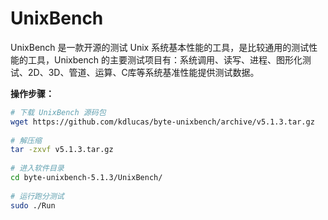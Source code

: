 # UnixBench

UnixBench 是一款开源的测试 Unix 系统基本性能的工具，是比较通用的测试性能的工具，Unixbench 的主要测试项目有：系统调用、读写、进程、图形化测试、2D、3D、管道、运算、C库等系统基准性能提供测试数据。

**操作步骤：**

```bash
# 下载 UnixBench 源码包
wget https://github.com/kdlucas/byte-unixbench/archive/v5.1.3.tar.gz
 
# 解压缩
tar -zxvf v5.1.3.tar.gz
 
# 进入软件目录
cd byte-unixbench-5.1.3/UnixBench/
 
# 运行跑分测试
sudo ./Run
```
